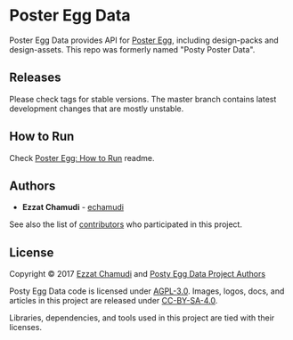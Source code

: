 # Poster Egg Data

Poster Egg Data provides API for [Poster Egg](https://github.com/echamudi/poster-egg), including design-packs and design-assets. This repo was formerly named "Posty Poster Data".

## Releases

Please check tags for stable versions. The master branch contains latest development changes that are mostly unstable.

## How to Run

Check [Poster Egg: How to Run](https://github.com/echamudi/poster-egg#how-to-run) readme.

## Authors

* **Ezzat Chamudi** - [echamudi](https://github.com/echamudi)

See also the list of [contributors](https://github.com/echamudi/posty-egg-data/graphs/contributors) who participated in this project.

## License

Copyright © 2017 [Ezzat Chamudi](https://github.com/echamudi) and [Posty Egg Data Project Authors](https://github.com/echamudi/posty-egg-data/graphs/contributors)

Posty Egg Data code is licensed under [AGPL-3.0](https://www.gnu.org/licenses/agpl-3.0.en.html). Images, logos, docs, and articles in this project are released under [CC-BY-SA-4.0](https://creativecommons.org/licenses/by-sa/4.0/legalcode).

Libraries, dependencies, and tools used in this project are tied with their licenses.
